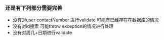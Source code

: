 ### 还是有下列部分需要完善
  - 没有对user contactNumber 进行validate 可能有已经存在在数据库的情况
  - 没有对id搜索 可能throw exception的情况进行处理
  - 没有对周几+日期进行validate
